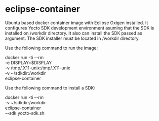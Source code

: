 # eclipse-container
Ubuntu based docker container image with Eclipse Oxigen installed.
It configures Yocto SDK development environment asuming that the SDK is installed on /workdir directory.
It also can install the SDK passed as argument. The SDK installer must be located in /workdir directory.

Use the following command to run the image:

docker run -ti --rm \
           -e DISPLAY=$DISPLAY \
           -v /tmp/.X11-unix:/tmp/.X11-unix \
           -v ~/sdkdir:/workdir \
           eclipse-container


Use the following command to install a SDK:

docker run -ti --rm \
           -v ~/sdkdir:/workdir \
           eclipse-container \
	   --sdk yocto-sdk.sh
